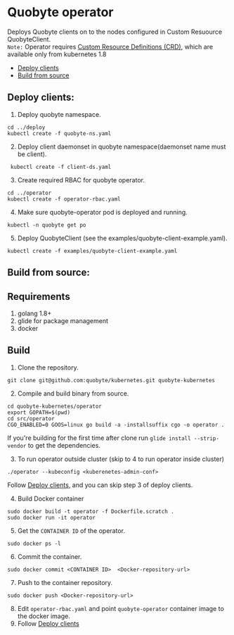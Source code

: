 # Quobyte operator
Deploys Quobyte clients on to the nodes configured in Custom Resuource QuobyteClient.  
`Note:` Operator requires [Custom Resource Definitions (CRD)](https://kubernetes.io/docs/concepts/api-extension/custom-resources/), which are available only from kubernetes 1.8

* [Deploy clients](#deploy-clients)
* [Build from source](#build-from-source)

Deploy clients:
-------------
1. Deploy quobyte namespace.  
```
cd ../deploy
kubectl create -f quobyte-ns.yaml
```
2. Deploy client daemonset in quobyte namespace(daemonset name must be client).
```
 kubectl create -f client-ds.yaml
```
3. Create required RBAC for quobyte operator.
```
cd ../operator
kubectl create -f operator-rbac.yaml
```
4. Make sure quobyte-operator pod is deployed and running.
```
kubectl -n quobyte get po
```
5. Deploy QuobyteClient (see the examples/quobyte-client-example.yaml).
```
kubectl create -f examples/quobyte-client-example.yaml
```

Build from source:
-----------------
## Requirements
1. golang 1.8+
2. glide for package management
3. docker

## Build
1. Clone the repository.
```
git clone git@github.com:quobyte/kubernetes.git quobyte-kubernetes
```
2. Compile and build binary from source.
```
cd quobyte-kubernetes/operator
export GOPATH=$(pwd)
cd src/operator
CGO_ENABLED=0 GOOS=linux go build -a -installsuffix cgo -o operator .
```
If you're building for the first time after clone run ``glide install --strip-vendor`` to get the dependencies.

3. To run operator outside cluster (skip to 4 to run operator inside cluster)
```
./operator --kubeconfig <kuberenetes-admin-conf>
```
  Follow [Deploy clients](#deploy-clients), and you can skip step 3 of deploy clients.

4. Build Docker container
```
sudo docker build -t operator -f Dockerfile.scratch .
sudo docker run -it operator
```
5. Get the ``CONTAINER ID`` of the operator.
```
sudo docker ps -l
```
6. Commit the container.
```
sudo docker commit <CONTAINER ID>  <Docker-repository-url>
```
7. Push to the container repository.
```
sudo docker push <Docker-repository-url>
```
8. Edit ``operator-rbac.yaml`` and point ``quobyte-operator`` container image to the docker image.
9. Follow [Deploy clients](#deploy-clients)
